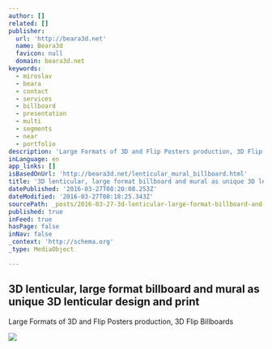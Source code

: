 ```yaml
---
author: []
related: []
publisher:
  url: 'http://beara3d.net'
  name: Beara3d
  favicon: null
  domain: beara3d.net
keywords:
  - miroslav
  - beara
  - contact
  - services
  - billboard
  - presentation
  - multi
  - segments
  - near
  - portfolio
description: 'Large Formats of 3D and Flip Posters production, 3D Flip Billboards'
inLanguage: en
app_links: []
isBasedOnUrl: 'http://beara3d.net/lenticular_mural_billboard.html'
title: '3D lenticular, large format billboard and mural as unique 3D lenticular design and print'
datePublished: '2016-03-27T08:20:08.253Z'
dateModified: '2016-03-27T08:18:25.343Z'
sourcePath: _posts/2016-03-27-3d-lenticular-large-format-billboard-and-mural-as-unique-3d.md
published: true
inFeed: true
hasPage: false
inNav: false
_context: 'http://schema.org'
_type: MediaObject

---
```

<article style=""><h1>3D lenticular, large format billboard and mural as unique 3D lenticular design and print</h1><p>Large Formats of 3D and Flip Posters production, 3D Flip Billboards</p><img src="http://beara3d.net/images/Library_3D_lenticular_03m.jpg" /></article>